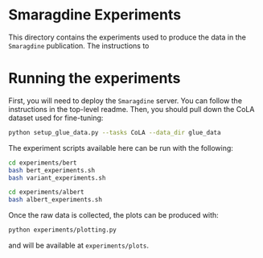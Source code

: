 # Smaragdine Experiments

This directory contains the experiments used to produce the data in the `Smaragdine` publication. The instructions to 

# Running the experiments

First, you will need to deploy the `Smaragdine` server. You can follow the instructions in the top-level readme. Then, you should pull down the CoLA dataset used for fine-tuning:

```bash
python setup_glue_data.py --tasks CoLA --data_dir glue_data
```

The experiment scripts available here can be run with the following:

```bash
cd experiments/bert
bash bert_experiments.sh
bash variant_experiments.sh
```

```bash
cd experiments/albert
bash albert_experiments.sh
```

Once the raw data is collected, the plots can be produced with:

```bash
python experiments/plotting.py
```

and will be available at `experiments/plots`.
